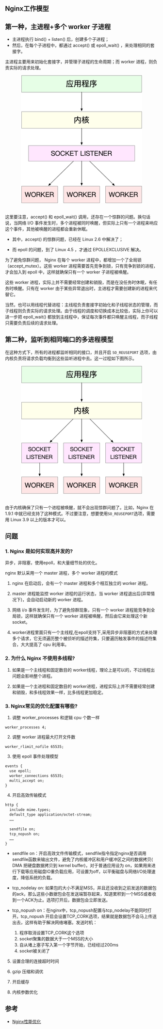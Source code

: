 ## Nginx工作模型

## 第一种，主进程+多个 worker 子进程

- 主进程执行 bind() + listen() 后，创建多个子进程；
- 然后，在每个子进程中，都通过 accept() 或 epoll_wait() ，来处理相同的套接字。

主进程主要用来初始化套接字，并管理子进程的生命周期；而 worker 进程，则负责实际的请求处理。

<div align="center"> <img src="img/nginx1.png" width="400"> </div><br>

这里要注意，accept() 和 epoll_wait() 调用，还存在一个惊群的问题。换句话说，当网络 I/O 事件发生时，多个进程被同时唤醒，但实际上只有一个进程来响应这个事件，其他被唤醒的进程都会重新休眠。

- 其中，accept() 的惊群问题，已经在 Linux 2.6 中解决了；

- 而 epoll 的问题，到了 Linux 4.5 ，才通过 EPOLLEXCLUSIVE 解决。

为了避免惊群问题， Nginx 在每个 worker 进程中，都增加一个了全局锁（accept_mutex）。这些 worker 进程需要首先竞争到锁，只有竞争到锁的进程，才会加入到 epoll 中，这样就确保只有一个 worker 子进程被唤醒。

这些 worker 进程，实际上并不需要经常创建和销毁，而是在没任务时休眠，有任务时唤醒。只有在 worker 由于某些异常退出时，主进程才需要创建新的进程来代替它。

当然，也可以用线程代替进程：主线程负责套接字初始化和子线程状态的管理，而子线程则负责实际的请求处理。由于线程的调度和切换成本比较低，实际上你可以进一步把 epoll_wait() 都放到主线程中，保证每次事件都只唤醒主线程，而子线程只需要负责后续的请求处理。

## 第二种，监听到相同端口的多进程模型

在这种方式下，所有的进程都监听相同的接口，并且开启 `SO_REUSEPORT` 选项，由内核负责将请求负载均衡到这些监听进程中去。这一过程如下图所示。

<div align="center"> <img src="img/nginx2.png" width="400"> </div><br>

由于内核确保了只有一个进程被唤醒，就不会出现惊群问题了。比如，Nginx 在 1.9.1 中就已经支持了这种模式。不过要注意，想要使用`SO_REUSEPORT`选项，需要用 Linux 3.9 以上的版本才可以。

## 问题

### 1. Nginx 是如何实现高并发的?

异步，非阻塞，使用epoll，和大量细节处的优化。

nginx 默认采用一个 master 进程，多个 worker 进程的模式

1. nginx 在启动后，会有一个 master 进程和多个相互独立的 worker 进程。

2. master 进程能监控 worker 进程的运行状态，当 worker 进程退出后(异常情况下)，会自动启动新的 worker 进程。

3. 网络 i/o 事件发生时，为了避免惊群现象，只有一个 worker 进程能竞争到全局锁，这样就确保只有一个 worker 进程被唤醒，然后由它来处理这个新 socket。

4. worker进程里面只有一个主线程,在epoll支持下,采用异步非阻塞的方式来处理多个请求，它无须遍历整个被侦听的描述符集，只要遍历触发事件的描述符集合，大大提高了 cpu 利用率。

### 2. 为什么 Nginx 不使用多线程?

1. 如果是一个主线程和固定数目的 worker线程，理论上是可以的，不过线程出问题会影响整个进程。

2. 如果是一个主进程和固定数目的 worker进程，进程实际上并不需要经常创建和销毁，和多线程效果一样，比多线程更加稳定。

### 3. Nginx常见的优化配置有哪些?

1. 调整 worker_processes 和逻辑 cpu 个数一样
```
worker_processes 4;
```

2. 调整 worker 进程最大打开文件数
```
worker_rlimit_nofile 65535;
```

3. 使用 epoll 事件处理模型
```
events {
  use epoll;
  worker_connections 65535;
  multi_accept on;
}
```

4. 开启高效传输模式
```
http {
  include mime.types;
  default_type application/octet-stream;
  ……

  sendfile on;
  tcp_nopush on;
  ……
}
```
- sendfile on：开启高效文件传输模式，sendfile指令指定nginx是否调用sendfile函数来输出文件，避免了内核缓冲区和用户缓冲区之间的数据拷贝( DMA 把硬盘数据拷贝到 kernel buffer)，对于普通应用设为 on，如果用来进行下载等应用磁盘IO重负载应用，可设置为off，以平衡磁盘与网络I/O处理速度，降低系统的负载。


- tcp_nodelay on: 如果包的大小不满足MSS，并且还没收到之前发送的数据包的ack，那么这些小数据包会在发送端暂存起来，知道累积到一个MSS或者收到一个ACK为止。选项打开后，数据包会立即发送。

- tcp_nopush on：在nginx中，tcp_nopush配置与tcp_nodelay不能同时打开。tcp_nopush 开启会设置TCP_CORK选项，结果就是数据包不会马上传送出去，这样有助于解决网络堵塞。发送时机：

    1. 程序取消设置TCP_CORK这个选项
    2. socket聚集的数据大于一个MSS的大小
    3. 自从堵上塞子写入第一个字节开始，已经经过200ms
    4. socket被关闭了


5. 设置合理的连接超时时间

6. gzip 压缩和调优

7. 开启缓存

8. 内核参数优化


## 参考

- [Nginx性能优化](https://www.cnblogs.com/cheyunhua/p/10670070.html)